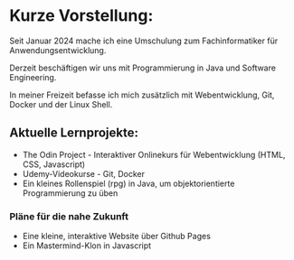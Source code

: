 # Kurze Vorstellung:

Seit Januar 2024 mache ich eine Umschulung zum Fachinformatiker für Anwendungsentwicklung.

Derzeit beschäftigen wir uns mit Programmierung in Java und Software Engineering.

In meiner Freizeit befasse ich mich zusätzlich mit Webentwicklung, Git, Docker und der Linux Shell.

## Aktuelle Lernprojekte: 
- The Odin Project - Interaktiver Onlinekurs für Webentwicklung (HTML, CSS, Javascript)
- Udemy-Videokurse - Git, Docker
- Ein kleines Rollenspiel (rpg) in Java, um objektorientierte Programmierung zu üben

### Pläne für die nahe Zukunft
- Eine kleine, interaktive Website über Github Pages
- Ein Mastermind-Klon in Javascript



<!---
Philip-Dryden/Philip-Dryden is a ✨ special ✨ repository because its `README.md` (this file) appears on your GitHub profile.
You can click the Preview link to take a look at your changes.
--->
